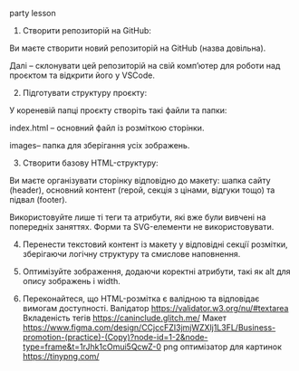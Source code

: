 party lesson

1. Створити репозиторій на GitHub:

Ви маєте створити новий репозиторій на GitHub (назва довільна).

Далі – склонувати цей репозиторій на свій комп’ютер для роботи над проєктом та
відкрити його у VSCode.

2. Підготувати структуру проєкту:

У кореневій папці проєкту створіть такі файли та папки:

index.html – основний файл із розміткою сторінки.

images– папка для зберігання усіх зображень.

3. Створити базову HTML-структуру:

Ви маєте організувати сторінку відповідно до макету: шапка сайту (header),
основний контент (герой, секція з цінами, відгуки тощо) та підвал (footer).

Використовуйте лише ті теги та атрибути, які вже були вивчені на попередніх
заняттях. Форми та SVG-елементи не використовувати.

4. Перенести текстовий контент із макету у відповідні секції розмітки,
   зберігаючи логічну структуру та смислове наповнення.

5. Оптимізуйте зображення, додаючи коректні атрибути, такі як alt для опису
   зображень і width.

6. Переконайтеся, що HTML-розмітка є валідною та відповідає вимогам доступності.
   Валідатор https://validator.w3.org/nu/#textarea Вкладеність тегів
   https://caninclude.glitch.me/ Макет
   https://www.figma.com/design/CCjccFZI3jmjWZXlj1L3FL/Business-promotion-(practice)-(Copy)?node-id=1-2&node-type=frame&t=1rJhk1cOmui5QcwZ-0
   png оптимізатор для картинок https://tinypng.com/
